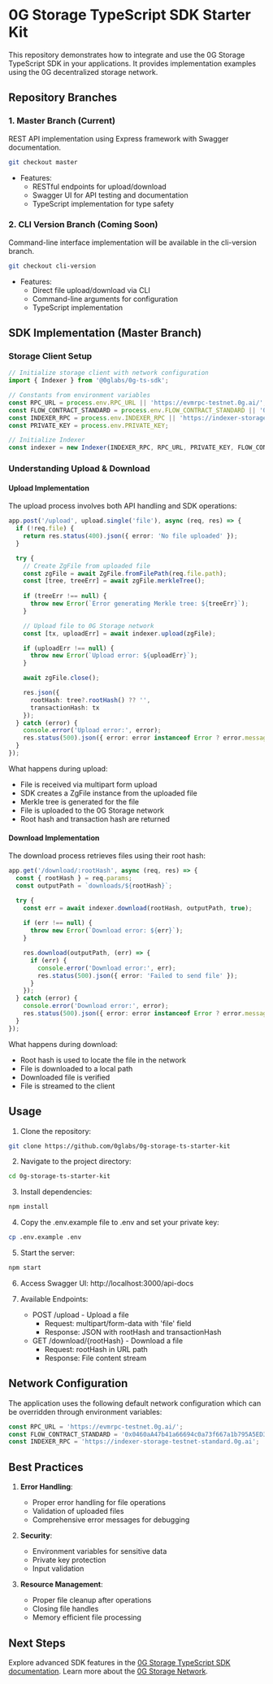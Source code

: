 # 0G Storage TypeScript SDK Starter Kit

This repository demonstrates how to integrate and use the 0G Storage TypeScript SDK in your applications. It provides implementation examples using the 0G decentralized storage network.

## Repository Branches

### 1. Master Branch (Current)
REST API implementation using Express framework with Swagger documentation.
```bash
git checkout master
```

- Features:
  - RESTful endpoints for upload/download
  - Swagger UI for API testing and documentation
  - TypeScript implementation for type safety

### 2. CLI Version Branch (Coming Soon)
Command-line interface implementation will be available in the cli-version branch.
```bash
git checkout cli-version
```

- Features:
  - Direct file upload/download via CLI
  - Command-line arguments for configuration
  - TypeScript implementation

## SDK Implementation (Master Branch)

### Storage Client Setup
```typescript
// Initialize storage client with network configuration
import { Indexer } from '@0glabs/0g-ts-sdk';

// Constants from environment variables
const RPC_URL = process.env.RPC_URL || 'https://evmrpc-testnet.0g.ai/';
const FLOW_CONTRACT_STANDARD = process.env.FLOW_CONTRACT_STANDARD || '0x0460aA47b41a66694c0a73f667a1b795A5ED3556';
const INDEXER_RPC = process.env.INDEXER_RPC || 'https://indexer-storage-testnet-standard.0g.ai';
const PRIVATE_KEY = process.env.PRIVATE_KEY;

// Initialize Indexer
const indexer = new Indexer(INDEXER_RPC, RPC_URL, PRIVATE_KEY, FLOW_CONTRACT_STANDARD);
```

### Understanding Upload & Download

#### Upload Implementation
The upload process involves both API handling and SDK operations:

```typescript
app.post('/upload', upload.single('file'), async (req, res) => {
  if (!req.file) {
    return res.status(400).json({ error: 'No file uploaded' });
  }

  try {
    // Create ZgFile from uploaded file
    const zgFile = await ZgFile.fromFilePath(req.file.path);
    const [tree, treeErr] = await zgFile.merkleTree();
    
    if (treeErr !== null) {
      throw new Error(`Error generating Merkle tree: ${treeErr}`);
    }

    // Upload file to 0G Storage network
    const [tx, uploadErr] = await indexer.upload(zgFile);

    if (uploadErr !== null) {
      throw new Error(`Upload error: ${uploadErr}`);
    }

    await zgFile.close();

    res.json({
      rootHash: tree?.rootHash() ?? '',
      transactionHash: tx
    });
  } catch (error) {
    console.error('Upload error:', error);
    res.status(500).json({ error: error instanceof Error ? error.message : 'Unknown error' });
  }
});
```

What happens during upload:
- File is received via multipart form upload
- SDK creates a ZgFile instance from the uploaded file
- Merkle tree is generated for the file
- File is uploaded to the 0G Storage network
- Root hash and transaction hash are returned

#### Download Implementation
The download process retrieves files using their root hash:

```typescript
app.get('/download/:rootHash', async (req, res) => {
  const { rootHash } = req.params;
  const outputPath = `downloads/${rootHash}`;

  try {
    const err = await indexer.download(rootHash, outputPath, true);
    
    if (err !== null) {
      throw new Error(`Download error: ${err}`);
    }

    res.download(outputPath, (err) => {
      if (err) {
        console.error('Download error:', err);
        res.status(500).json({ error: 'Failed to send file' });
      }
    });
  } catch (error) {
    console.error('Download error:', error);
    res.status(500).json({ error: error instanceof Error ? error.message : 'Unknown error' });
  }
});
```

What happens during download:
- Root hash is used to locate the file in the network
- File is downloaded to a local path
- Downloaded file is verified
- File is streamed to the client

## Usage

1. Clone the repository:
```bash
git clone https://github.com/0glabs/0g-storage-ts-starter-kit
```

2. Navigate to the project directory:
```bash
cd 0g-storage-ts-starter-kit
```

3. Install dependencies:
```bash
npm install
```

4. Copy the .env.example file to .env and set your private key:
```bash
cp .env.example .env
```

5. Start the server:
```bash
npm start
```

6. Access Swagger UI: http://localhost:3000/api-docs

7. Available Endpoints:
   - POST /upload - Upload a file
     - Request: multipart/form-data with 'file' field
     - Response: JSON with rootHash and transactionHash
   - GET /download/{rootHash} - Download a file
     - Request: rootHash in URL path
     - Response: File content stream

## Network Configuration
The application uses the following default network configuration which can be overridden through environment variables:

```typescript
const RPC_URL = 'https://evmrpc-testnet.0g.ai/';
const FLOW_CONTRACT_STANDARD = '0x0460aA47b41a66694c0a73f667a1b795A5ED3556';
const INDEXER_RPC = 'https://indexer-storage-testnet-standard.0g.ai';
```

## Best Practices
1. **Error Handling**:
   - Proper error handling for file operations
   - Validation of uploaded files
   - Comprehensive error messages for debugging

2. **Security**:
   - Environment variables for sensitive data
   - Private key protection
   - Input validation

3. **Resource Management**:
   - Proper file cleanup after operations
   - Closing file handles
   - Memory efficient file processing

## Next Steps
Explore advanced SDK features in the [0G Storage TypeScript SDK documentation](https://github.com/0glabs/0g-ts-sdk). Learn more about the [0G Storage Network](https://docs.0g.ai/0g-storage). 